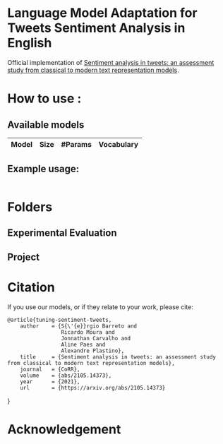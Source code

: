 # Language Model Adaptation for Tweets Sentiment Analysis in English
Official implementation of [Sentiment analysis in tweets: an assessment study from classical to modern text representation models](https://arxiv.org/abs/2105.14373).

# How to use :

## Available models

<!-- Com link -->
| Model                                    | Size                                                   | #Params  | Vocabulary         |
| :-:                                      | :-:                                                            | :-:      | :-:                |



## Example usage:
```python
```

# Folders

## Experimental Evaluation

## Project
# Citation
If you use our models, or if they relate to your work, please cite:

    @article{tuning-sentiment-tweets,
        author    = {S{\'{e}}rgio Barreto and
                     Ricardo Moura and
                     Jonnathan Carvalho and
                     Aline Paes and
                     Alexandre Plastino},
        title     = {Sentiment analysis in tweets: an assessment study from classical to modern text representation models},
        journal   = {CoRR},
        volume    = {abs/2105.14373},
        year      = {2021},
        url       = {https://arxiv.org/abs/2105.14373}
}

# Acknowledgement


